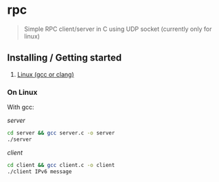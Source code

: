 # rpc
> Simple RPC client/server in C using UDP socket (currently only for linux)

## Installing / Getting started

1. [Linux (gcc or clang)](#on-linux)

### On Linux
With gcc:

*server*
```bash
cd server && gcc server.c -o server
./server
```

*client*
```bash
cd client && gcc client.c -o client
./client IPv6 message
```

